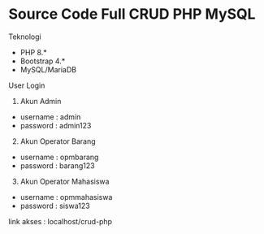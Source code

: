 # Source Code Full CRUD PHP MySQL
Teknologi
- PHP 8.*
- Bootstrap 4.*
- MySQL/MariaDB

User Login
1. Akun Admin
- username : admin
- password : admin123

2. Akun Operator Barang
- username : opmbarang
- password : barang123

3. Akun Operator Mahasiswa
- username : opmmahasiswa
- password : siswa123

link akses : localhost/crud-php
